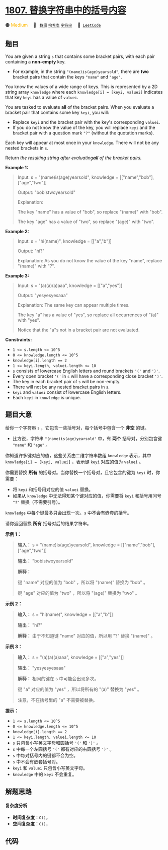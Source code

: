 # [1807. 替换字符串中的括号内容](https://leetcode.com/problems/evaluate-the-bracket-pairs-of-a-string)

🟠 <font color=#ffb800>Medium</font>&emsp; 🔖&ensp; [`数组`](/leetcode-js/outline/tag/array.md) [`哈希表`](/leetcode-js/outline/tag/hash-table.md) [`字符串`](/leetcode-js/outline/tag/string.md)&emsp; 🔗&ensp;[`LeetCode`](https://leetcode.com/problems/evaluate-the-bracket-pairs-of-a-string)

## 题目

You are given a string `s` that contains some bracket pairs, with each pair
containing a **non-empty** key.

  * For example, in the string `"(name)is(age)yearsold"`, there are **two** bracket pairs that contain the keys `"name"` and `"age"`.

You know the values of a wide range of keys. This is represented by a 2D
string array `knowledge` where each `knowledge[i] = [keyi, valuei]` indicates
that key `keyi` has a value of `valuei`.

You are tasked to evaluate **all** of the bracket pairs. When you evaluate a
bracket pair that contains some key `keyi`, you will:

  * Replace `keyi` and the bracket pair with the key's corresponding `valuei`.
  * If you do not know the value of the key, you will replace `keyi` and the bracket pair with a question mark `"?"` (without the quotation marks).

Each key will appear at most once in your `knowledge`. There will not be any
nested brackets in `s`.

Return _the resulting string after evaluating**all** of the bracket pairs._



**Example 1:**

> Input: s = "(name)is(age)yearsold", knowledge = [["name","bob"],["age","two"]]
> 
> Output: "bobistwoyearsold"
> 
> Explanation:
> 
> The key "name" has a value of "bob", so replace "(name)" with "bob".
> 
> The key "age" has a value of "two", so replace "(age)" with "two".

**Example 2:**

> Input: s = "hi(name)", knowledge = [["a","b"]]
> 
> Output: "hi?"
> 
> Explanation: As you do not know the value of the key "name", replace "(name)" with "?".

**Example 3:**

> Input: s = "(a)(a)(a)aaa", knowledge = [["a","yes"]]
> 
> Output: "yesyesyesaaa"
> 
> Explanation: The same key can appear multiple times.
> 
> The key "a" has a value of "yes", so replace all occurrences of "(a)" with "yes".
> 
> Notice that the "a"s not in a bracket pair are not evaluated.

**Constraints:**

  * `1 <= s.length <= 10^5`
  * `0 <= knowledge.length <= 10^5`
  * `knowledge[i].length == 2`
  * `1 <= keyi.length, valuei.length <= 10`
  * `s` consists of lowercase English letters and round brackets `'('` and `')'`.
  * Every open bracket `'('` in `s` will have a corresponding close bracket `')'`.
  * The key in each bracket pair of `s` will be non-empty.
  * There will not be any nested bracket pairs in `s`.
  * `keyi` and `valuei` consist of lowercase English letters.
  * Each `keyi` in `knowledge` is unique.


## 题目大意

给你一个字符串 `s` ，它包含一些括号对，每个括号中包含一个 **非空**  的键。

  * 比方说，字符串 `"(name)is(age)yearsold"` 中，有 **两个**  括号对，分别包含键 `"name"` 和 `"age"` 。

你知道许多键对应的值，这些关系由二维字符串数组 `knowledge` 表示，其中 `knowledge[i] = [keyi, valuei]` ，表示键
`keyi` 对应的值为 `valuei` 。

你需要替换 **所有**  的括号对。当你替换一个括号对，且它包含的键为 `keyi` 时，你需要：

  * 将 `keyi` 和括号用对应的值 `valuei` 替换。
  * 如果从 `knowledge` 中无法得知某个键对应的值，你需要将 `keyi` 和括号用问号 `"?"` 替换（不需要引号）。

`knowledge` 中每个键最多只会出现一次。`s` 中不会有嵌套的括号。

请你返回替换 **所有**  括号对后的结果字符串。



**示例 1：**

> 
> 
> 
> 
> 
> **输入：** s = "(name)is(age)yearsold", knowledge = [["name","bob"],["age","two"]]
> 
> **输出：** "bobistwoyearsold"
> 
> **解释：**
> 
> 键 "name" 对应的值为 "bob" ，所以将 "(name)" 替换为 "bob" 。
> 
> 键 "age" 对应的值为 "two" ，所以将 "(age)" 替换为 "two" 。
> 
> 

**示例 2：**

> 
> 
> 
> 
> 
> **输入：** s = "hi(name)", knowledge = [["a","b"]]
> 
> **输出：** "hi?"
> 
> **解释：** 由于不知道键 "name" 对应的值，所以用 "?" 替换 "(name)" 。
> 
> 

**示例 3：**

> 
> 
> 
> 
> 
> **输入：** s = "(a)(a)(a)aaa", knowledge = [["a","yes"]]
> 
> **输出：** "yesyesyesaaa"
> 
> **解释：** 相同的键在 s 中可能会出现多次。
> 
> 键 "a" 对应的值为 "yes" ，所以将所有的 "(a)" 替换为 "yes" 。
> 
> 注意，不在括号里的 "a" 不需要被替换。
> 
> 



**提示：**

  * `1 <= s.length <= 10^5`
  * `0 <= knowledge.length <= 10^5`
  * `knowledge[i].length == 2`
  * `1 <= keyi.length, valuei.length <= 10`
  * `s` 只包含小写英文字母和圆括号 `'('` 和 `')'` 。
  * `s` 中每一个左圆括号 `'('` 都有对应的右圆括号 `')'` 。
  * `s` 中每对括号内的键都不会为空。
  * `s` 中不会有嵌套括号对。
  * `keyi` 和 `valuei` 只包含小写英文字母。
  * `knowledge` 中的 `keyi` 不会重复。


## 解题思路

#### 复杂度分析

- **时间复杂度**：`O()`，
- **空间复杂度**：`O()`，

## 代码

```javascript

```
